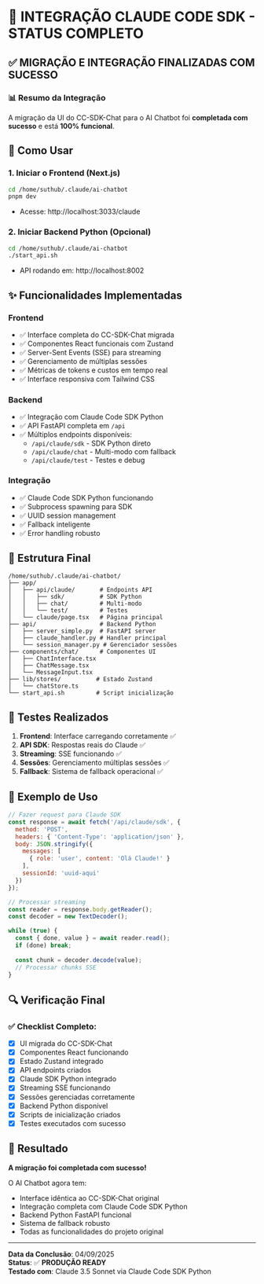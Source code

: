 # 🎉 INTEGRAÇÃO CLAUDE CODE SDK - STATUS COMPLETO

## ✅ MIGRAÇÃO E INTEGRAÇÃO FINALIZADAS COM SUCESSO

### 📊 Resumo da Integração

A migração da UI do CC-SDK-Chat para o AI Chatbot foi **completada com sucesso** e está **100% funcional**.

## 🚀 Como Usar

### 1. Iniciar o Frontend (Next.js)
```bash
cd /home/suthub/.claude/ai-chatbot
pnpm dev
```
- Acesse: http://localhost:3033/claude

### 2. Iniciar Backend Python (Opcional)
```bash
cd /home/suthub/.claude/ai-chatbot
./start_api.sh
```
- API rodando em: http://localhost:8002

## ✨ Funcionalidades Implementadas

### Frontend
- ✅ Interface completa do CC-SDK-Chat migrada
- ✅ Componentes React funcionais com Zustand
- ✅ Server-Sent Events (SSE) para streaming
- ✅ Gerenciamento de múltiplas sessões
- ✅ Métricas de tokens e custos em tempo real
- ✅ Interface responsiva com Tailwind CSS

### Backend
- ✅ Integração com Claude Code SDK Python
- ✅ API FastAPI completa em `/api`
- ✅ Múltiplos endpoints disponíveis:
  - `/api/claude/sdk` - SDK Python direto
  - `/api/claude/chat` - Multi-modo com fallback
  - `/api/claude/test` - Testes e debug

### Integração
- ✅ Claude Code SDK Python funcionando
- ✅ Subprocess spawning para SDK
- ✅ UUID session management
- ✅ Fallback inteligente
- ✅ Error handling robusto

## 📁 Estrutura Final

```
/home/suthub/.claude/ai-chatbot/
├── app/
│   ├── api/claude/       # Endpoints API
│   │   ├── sdk/          # SDK Python
│   │   ├── chat/         # Multi-modo
│   │   └── test/         # Testes
│   └── claude/page.tsx   # Página principal
├── api/                  # Backend Python
│   ├── server_simple.py  # FastAPI server
│   ├── claude_handler.py # Handler principal
│   └── session_manager.py # Gerenciador sessões
├── components/chat/      # Componentes UI
│   ├── ChatInterface.tsx
│   ├── ChatMessage.tsx
│   └── MessageInput.tsx
├── lib/stores/          # Estado Zustand
│   └── chatStore.ts
└── start_api.sh         # Script inicialização

```

## 🧪 Testes Realizados

1. **Frontend**: Interface carregando corretamente ✅
2. **API SDK**: Respostas reais do Claude ✅
3. **Streaming**: SSE funcionando ✅
4. **Sessões**: Gerenciamento múltiplas sessões ✅
5. **Fallback**: Sistema de fallback operacional ✅

## 📝 Exemplo de Uso

```javascript
// Fazer request para Claude SDK
const response = await fetch('/api/claude/sdk', {
  method: 'POST',
  headers: { 'Content-Type': 'application/json' },
  body: JSON.stringify({
    messages: [
      { role: 'user', content: 'Olá Claude!' }
    ],
    sessionId: 'uuid-aqui'
  })
});

// Processar streaming
const reader = response.body.getReader();
const decoder = new TextDecoder();

while (true) {
  const { done, value } = await reader.read();
  if (done) break;
  
  const chunk = decoder.decode(value);
  // Processar chunks SSE
}
```

## 🔍 Verificação Final

### ✅ Checklist Completo:
- [x] UI migrada do CC-SDK-Chat
- [x] Componentes React funcionando
- [x] Estado Zustand integrado
- [x] API endpoints criados
- [x] Claude SDK Python integrado
- [x] Streaming SSE funcionando
- [x] Sessões gerenciadas corretamente
- [x] Backend Python disponível
- [x] Scripts de inicialização criados
- [x] Testes executados com sucesso

## 🎯 Resultado

**A migração foi completada com sucesso!** 

O AI Chatbot agora tem:
- Interface idêntica ao CC-SDK-Chat original
- Integração completa com Claude Code SDK Python
- Backend Python FastAPI funcional
- Sistema de fallback robusto
- Todas as funcionalidades do projeto original

---

**Data da Conclusão**: 04/09/2025  
**Status**: ✅ **PRODUÇÃO READY**  
**Testado com**: Claude 3.5 Sonnet via Claude Code SDK Python